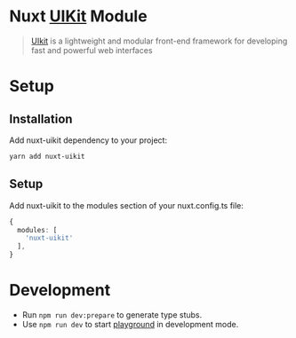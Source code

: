 # Nuxt [UIKit](https://github.com/uikit/uikit) Module

> [UIkit](https://github.com/uikit/uikit) is a lightweight and modular front-end framework for developing fast and powerful web interfaces

# Setup

## Installation
Add nuxt-uikit dependency to your project:

```bash
yarn add nuxt-uikit
```

## Setup
Add nuxt-uikit to the modules section of your nuxt.config.ts file:

```ts
{
  modules: [
    'nuxt-uikit'
  ],
}

```
# Development

- Run `npm run dev:prepare` to generate type stubs.
- Use `npm run dev` to start [playground](./playground) in development mode.

